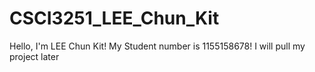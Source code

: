 # CSCI3251_LEE_Chun_Kit
Hello, I'm LEE Chun Kit!
My Student number is  1155158678!
I will pull my project later
